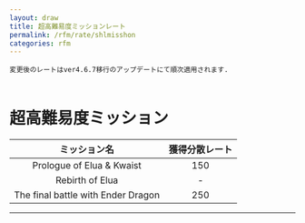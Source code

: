 ```yaml
---
layout: draw
title: 超高難易度ミッションレート
permalink: /rfm/rate/shlmisshon
categories: rfm
---
```


<code class="highlighter-rouge">変更後のレートはver4.6.7移行のアップデートにて順次適用されます. </code>
 


# 超高難易度ミッション  
  
|ミッション名| 獲得分散レート |
| :-----------: |:-------------:|
| Prologue of Elua & Kwaist | 150 |
| Rebirth of Elua | - |
| The final battle with Ender Dragon | 250 |

---------------------------------
